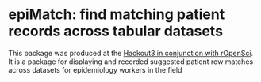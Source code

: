 epiMatch: find matching patient records across tabular datasets
=======================
This package was produced at the [Hackout3 in conjunction with rOpenSci](http://hackout3.ropensci.org/). It is a package for displaying and recorded suggested patient row matches across datasets for epidemiology workers in the field
